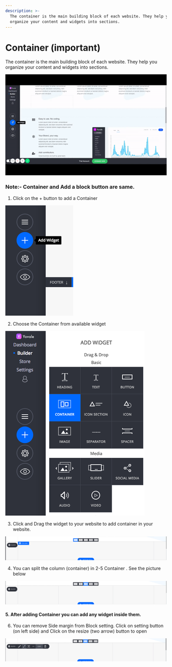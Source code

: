 ```yaml
---
description: >-
  The container is the main building block of each website. They help you
  organize your content and widgets into sections.
---
```


# Container \(important\)

The container is the main building block of each website. They help you organize your content and widgets into sections. 

![](../.gitbook/assets/ezgif-4-f6239e56a3.gif)

### **Note:- Container and Add a block button are same.**

1. Click on the + button to add a Container

![](../.gitbook/assets/screenshot-2018-05-02-20.45.35.png)

2. Choose the Container from available widget

![](../.gitbook/assets/screenshot-2018-05-02-20.48.06.png)

3. Click and Drag the widget to your website to add container in your website.

![](../.gitbook/assets/screenshot-2018-05-02-20.50.06.png)

4. You can split the column \(container\) in 2-5 Container . See the picture below

![](../.gitbook/assets/screenshot-2018-05-02-20.51.33.png)

#### 5. After adding Container you can add any widget inside them.

6. You can remove Side margin from Block setting. Click on setting button \(on left side\) and Click on the resize \(two arrow\) button to open 

![](../.gitbook/assets/screenshot-2018-05-02-20.56.54.png)





